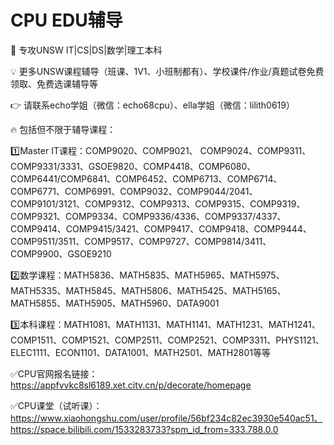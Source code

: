 # CPU EDU辅导


🙋 专攻UNSW IT|CS|DS|数学|理工本科

💡 更多UNSW课程辅导（班课、1V1、小班制都有）、学校课件/作业/真题试卷免费领取、免费选课辅导等

👉 请联系echo学姐（微信：echo68cpu）、ella学姐（微信：lilith0619）

🔥 包括但不限于辅导课程：

1️⃣Master IT课程：COMP9020、COMP9021、 COMP9024、COMP9311、COMP9331/3331、GSOE9820、COMP4418、COMP6080、COMP6441/COMP6841、COMP6452、COMP6713、COMP6714、COMP6771、COMP6991、COMP9032、COMP9044/2041、COMP9101/3121、COMP9312、COMP9313、COMP9315、COMP9319、COMP9321、COMP9334、COMP9336/4336、COMP9337/4337、COMP9414、COMP9415/3421、COMP9417、COMP9418、COMP9444、COMP9511/3511、COMP9517、COMP9727、COMP9814/3411、COMP9900、GSOE9210

2️⃣数学课程：MATH5836、MATH5835、MATH5965、MATH5975、MATH5335、MATH5845、MATH5806、MATH5425、MATH5165、MATH5855、MATH5905、MATH5960、DATA9001

3️⃣本科课程：MATH1081、MATH1131、MATH1141、MATH1231、MATH1241、COMP1511、COMP1521、COMP2511、COMP2521、COMP3311、PHYS1121、ELEC1111、ECON1101、DATA1001、MATH2501、MATH2801等等

✅️CPU官网报名链接：https://appfvvkc8sl6189.xet.citv.cn/p/decorate/homepage

✅️CPU课堂（试听课）：https://www.xiaohongshu.com/user/profile/56bf234c82ec3930e540ac51、https://space.bilibili.com/1533283733?spm_id_from=333.788.0.0
